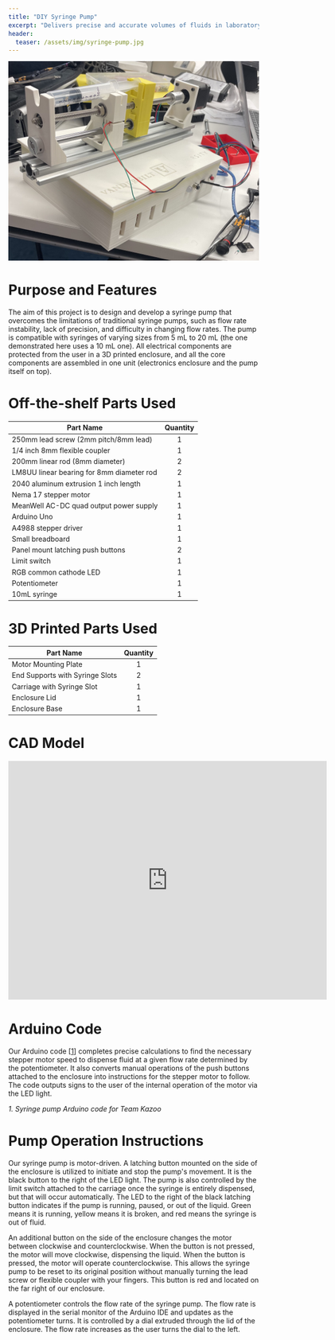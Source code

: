 ```yaml
---
title: "DIY Syringe Pump"
excerpt: "Delivers precise and accurate volumes of fluids in laboratory and medical settings."
header:
  teaser: /assets/img/syringe-pump.jpg
---
```

![Completed Syringe Pump](/assets/img/syringe-pump.jpg)   

# Purpose and Features

The aim of this project is to design and develop a syringe pump that overcomes the limitations of traditional syringe pumps, such as flow rate instability, lack of precision, and difficulty in changing flow rates. The pump is compatible with syringes of varying sizes from 5 mL to 20 mL (the one demonstrated here uses a 10 mL one). All electrical components are protected from the user in a 3D printed enclosure, and all the core components are assembled in one unit (electronics enclosure and the pump itself on top).

# Off-the-shelf Parts Used

| Part Name                                | Quantity      |
| ---------------------------------------- |:-------------:|
| 250mm lead screw (2mm pitch/8mm lead)    | 1             |
| 1/4 inch 8mm flexible coupler            | 1             |
| 200mm linear rod (8mm diameter)          | 2             |
| LM8UU linear bearing for 8mm diameter rod| 2             |
| 2040 aluminum extrusion 1 inch length    | 1             |
| Nema 17 stepper motor                    | 1             |
| MeanWell AC-DC quad output power supply  | 1             |
| Arduino Uno                              | 1             |
| A4988 stepper driver                     | 1             |
| Small breadboard                         | 1             |
| Panel mount latching push buttons        | 2             |
| Limit switch                             | 1             |
| RGB common cathode LED                   | 1             |
| Potentiometer                            | 1             |
| 10mL syringe                             | 1             |


# 3D Printed Parts Used

| Part Name                      | Quantity      |
| ------------------------------ |:-------------:|
| Motor Mounting Plate           | 1             |
| End Supports with Syringe Slots| 2             |
| Carriage with Syringe Slot     | 1             |
| Enclosure Lid                  | 1             |
| Enclosure Base                 | 1             |


# CAD Model
<iframe src="https://vanderbilt643.autodesk360.com/shares/public/SH286ddQT78850c0d8a4806a535b816c4399?mode=embed" width="640" height="480" allowfullscreen="true" webkitallowfullscreen="true" mozallowfullscreen="true"  frameborder="0"></iframe>

# Arduino Code
Our Arduino code [[1](https://app.arduino.cc/sketches/10db4069-85a7-4e58-bffd-baaf771bee5d?view-mode=preview)] completes precise calculations to find the necessary stepper motor speed to dispense fluid at a given flow rate determined by the potentiometer. It also converts manual operations of the push buttons attached to the enclosure into instructions for the stepper motor to follow. The code outputs signs to the user of the internal operation of the motor via the LED light.

*1. Syringe pump Arduino code for Team Kazoo*

# Pump Operation Instructions
Our syringe pump is motor-driven. A latching button mounted on the side of the enclosure is utilized to initiate and stop the pump's movement. It is the black button to the right of the LED light. The pump is also controlled by the limit switch attached to the carriage once the syringe is entirely dispensed, but that will occur automatically. The LED to the right of the black latching button indicates if the pump is running, paused, or out of the liquid. Green means it is running, yellow means it is broken, and red means the syringe is out of fluid.  

An additional button on the side of the enclosure changes the motor between clockwise and counterclockwise. When the button is not pressed, the motor will move clockwise, dispensing the liquid. When the button is pressed, the motor will operate counterclockwise. This allows the syringe pump to be reset to its original position without manually turning the lead screw or flexible coupler with your fingers. This button is red and located on the far right of our enclosure. 

A potentiometer controls the flow rate of the syringe pump. The flow rate is displayed in the serial monitor of the Arduino IDE and updates as the potentiometer turns. It is controlled by a dial extruded through the lid of the enclosure. The flow rate increases as the user turns the dial to the left.
